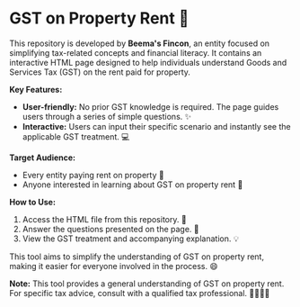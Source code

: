 # GST on Property Rent 🚪

This repository is developed by **Beema's Fincon**, an entity focused on simplifying tax-related concepts and financial literacy. It contains an interactive HTML page designed to help individuals understand Goods and Services Tax (GST) on the rent paid for property. 

**Key Features:**

* **User-friendly:** No prior GST knowledge is required. The page guides users through a series of simple questions. ✨  
* **Interactive:** Users can input their specific scenario and instantly see the applicable GST treatment. 💻  

**Target Audience:**

* Every entity paying rent on property 🏢  
* Anyone interested in learning about GST on property rent 📘  

**How to Use:**

1. Access the HTML file from this repository. 📂  
2. Answer the questions presented on the page. 📝  
3. View the GST treatment and accompanying explanation. 💡  

This tool aims to simplify the understanding of GST on property rent, making it easier for everyone involved in the process. 😄  

**Note:** This tool provides a general understanding of GST on property rent. For specific tax advice, consult with a qualified tax professional. 👩‍💼👨‍💼  
